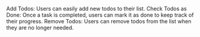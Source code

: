 Add Todos: Users can easily add new todos to their list.
Check Todos as Done: Once a task is completed, users can mark it as done to keep track of their progress.
Remove Todos: Users can remove todos from the list when they are no longer needed.
